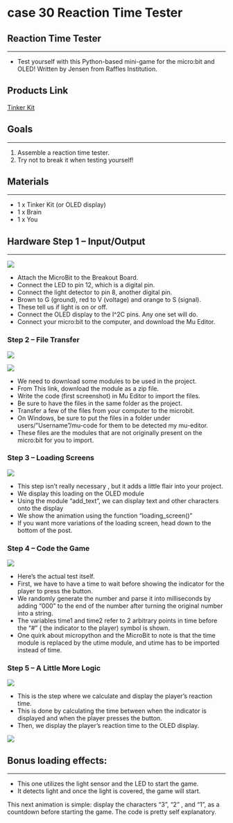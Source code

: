 # case 30 Reaction Time Tester 

## Reaction Time Tester
---
- Test yourself with this Python-based mini-game for the micro:bit and OLED! Written by Jensen from Raffles Institution.


## Products Link

[Tinker Kit](https://www.elecfreaks.com/micro-bit-tinker-kit.html)

## Goals
---

 1. Assemble a reaction time tester.
 2. Try not to break it when testing yourself!

 
              
## Materials
---
- 1 x Tinker Kit (or OLED display)
- 1 x Brain
- 1 x You


## Hardware Step 1 – Input/Output
---

![](./images/iEF8mjS.jpg)

- Attach the MicroBit to the Breakout Board.
- Connect the LED to pin 12, which is a digital pin.
- Connect the light detector to pin 8, another digital pin.
- Brown to G (ground), red to V (voltage) and orange to S (signal).
- These tell us if light is on or off.
- Connect the OLED display to the I^2C pins. Any one set will do.
- Connect your micro:bit to the computer, and download the Mu Editor.



### Step 2 – File Transfer


![](./images/GTOykBX.png)

![](./images/GheA49n.png)

- We need to download some modules to be used in the project.
- From This link, download the module as a zip file.
- Write the code (first screenshot)  in Mu Editor to import the files.
- Be sure to have the files in the same folder as the project.
- Transfer a few of the files from your computer to the microbit.
- On Windows, be sure to put the files in a folder under users/”Username”/mu-code for them to be detected my mu-editor.
- These files are the modules that are not originally present on the micro:bit for you to import.


### Step 3 – Loading Screens


![](./images/a673xL0.png)


- This step isn’t really necessary , but it adds a little flair into your project.
- We display this loading on the OLED module
- Using the module “add_text”, we can display text and other characters onto the display
- We show the animation using the function “loading_screen()”
- If you want more variations of the loading screen, head down to the bottom of the post.


### Step 4 – Code the Game


![](./images/FFzB46b.png)

- Here’s the actual test itself.
- First, we have to have a time to wait before showing the indicator for the player to press the button.
- We randomly generate the number and parse it into milliseconds by adding “000” to the end of the number after turning the original number into a string.
- The variables time1 and time2 refer to 2 arbitrary points in time before the “#” ( the indicator to the player) symbol is shown.
- One quirk about micropython and the MicroBit to note is that the time module is replaced by the utime module, and utime has to be imported instead of time.



### Step 5 – A Little More Logic


![](./images/brOmadg.png)

- This is the step where we calculate and display the player’s reaction time.
- This is done by calculating the time between when the indicator is displayed and when the player presses the button.
- Then, we display the player’s reaction time to the OLED display.

![](./images/siPzaXf.jpg)


## Bonus loading effects:
---

- This one utilizes the light sensor and the LED to start the game.
- It detects light and once the light is covered, the game will start.

This next animation is simple: display the characters “3”, “2” , and “1”, as a countdown before starting the game. The code is pretty self explanatory.
